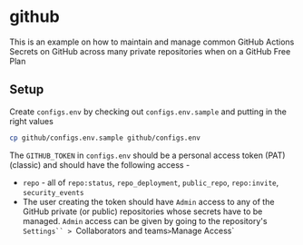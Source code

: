 # github

This is an example on how to maintain and manage common GitHub Actions Secrets on GitHub across many private repositories when on a GitHub Free Plan

## Setup

Create `configs.env` by checking out `configs.env.sample` and putting in the right values

```bash
cp github/configs.env.sample github/configs.env
```

The `GITHUB_TOKEN` in `configs.env` should be a personal access token (PAT) (classic) and should have the following access -

- `repo` - all of `repo:status`, `repo_deployment`, `public_repo`, `repo:invite`, `security_events`
- The user creating the token should have `Admin` access to any of the GitHub private (or public) repositories whose secrets have to be managed. `Admin` access can be given by going to the repository's `Settings`` > `Collaborators and teams` > `Manage Access`
